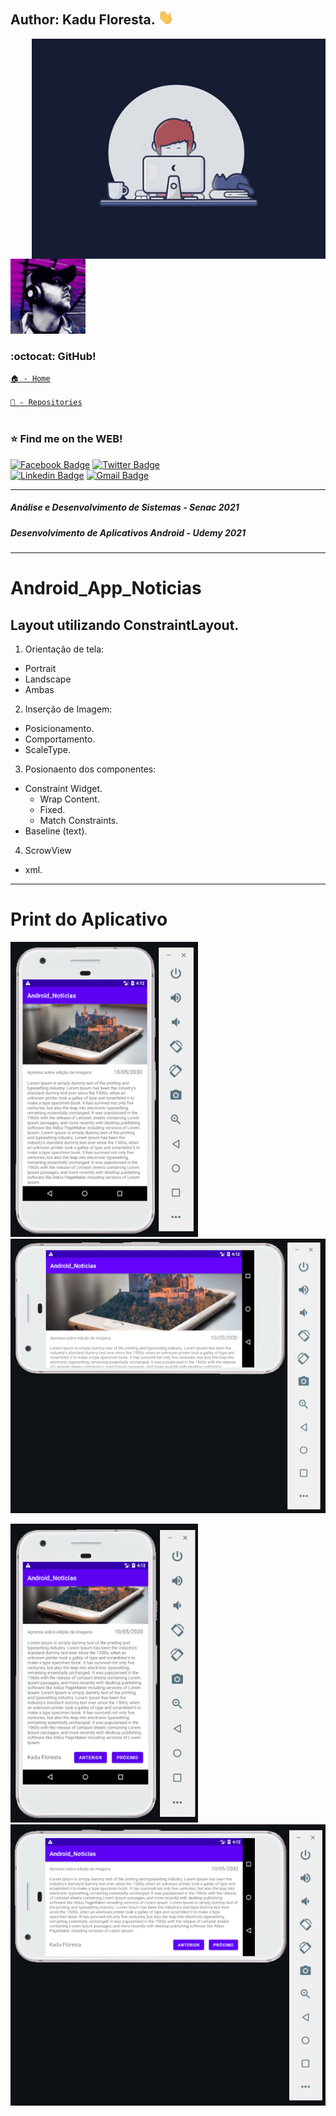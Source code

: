 <h2> Author: Kadu Floresta. <img src="https://github.com/KaduFloresta/KaduFloresta/blob/main/img/Hi.gif?raw=true" width="25"></h2>
<img align="right" alt="GIF" src="https://github.com/KaduFloresta/KaduFloresta/blob/main/img/gif2.gif?raw=true" width="470";/>

<a href="https://www.linkedin.com/in/kadufloresta/">
 <img src="https://github.com/KaduFloresta/KaduFloresta/blob/main/img/profile.gif?raw=true" width="120px; alt=""/></b></a>  
 <br>
 
<h3>:octocat: GitHub!</h3>
 <code><a href="https://github.com/KaduFloresta" title="HomeGit">🏠 - Home</a><br></code><br>
 <code><a href="https://github.com/KaduFloresta?tab=repositories" title="RepoGit">📂 - Repositories</a><br></code>
 
<br>

<h3>⭐ Find me on the WEB!</h3>

[![Facebook Badge](https://img.shields.io/badge/-Kadu_Floresta-lightblue?style=flat-square&logo=Facebook&logoColor=white&link=https://www.facebook.com/kadu.floresta)](https://www.facebook.com/kadu.floresta)
[![Twitter Badge](https://img.shields.io/badge/-@kadu_kururu-1ca0f1?style=flat-square&labelColor=1ca0f1&logo=twitter&logoColor=white&link=https://twitter.com/kadu_kururu)](https://twitter.com/kadu_kururu)
<br>
[![Linkedin Badge](https://img.shields.io/badge/-Kadu_Floresta-blue?style=flat-square&logo=Linkedin&logoColor=white&link=https://www.linkedin.com/in/kadufloresta/)](https://www.linkedin.com/in/kadufloresta/)
[![Gmail Badge](https://img.shields.io/badge/-cefloresta1@gmail.com-c14438?style=flat-square&logo=Gmail&logoColor=white&link=mailto:cefloresta1@gmail.com)](mailto:cefloresta1@gmail.com)

<hr>
<h5>Análise e Desenvolvimento de Sistemas - Senac 2021</h5> 
<h5>Desenvolvimento de Aplicativos Android - Udemy 2021</h5>

---
# Android_App_Noticias
## Layout utilizando ConstraintLayout. 

1. Orientação de tela:
  - Portrait
  - Landscape
  - Ambas
  
 
2. Inserção de Imagem:
 - Posicionamento.
 - Comportamento.
 - ScaleType.
 
 
3. Posionaento dos componentes:
 - Constraint Widget.
   - Wrap Content.
   - Fixed.
   - Match Constraints. 
 - Baseline (text).
 
 
4. ScrowView
 - xml.
 
 ---
 
 # Print do Aplicativo
 
 <img src="https://github.com/KaduFloresta/Android_App_Noticias/blob/master/app/src/main/res/drawable/print.png" alt="drawing" width="300"/><img src="https://github.com/KaduFloresta/Android_App_Noticias/blob/master/app/src/main/res/drawable/print2.png" alt="drawing" width="530"/>
 
 <img src="https://github.com/KaduFloresta/Android_App_Noticias/blob/master/app/src/main/res/drawable/print3.png" alt="drawing" width="300"/><img src="https://github.com/KaduFloresta/Android_App_Noticias/blob/master/app/src/main/res/drawable/print4.png" alt="drawing" width="530"/>
